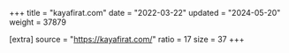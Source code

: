 +++
title = "kayafirat.com"
date = "2022-03-22"
updated = "2024-05-20"
weight = 37879

[extra]
source = "https://kayafirat.com/"
ratio = 17
size = 37
+++
